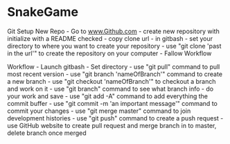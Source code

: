 # SnakeGame

Git 
Setup New Repo
	- Go to www.Github.com
	- create new repository with initialize with a README checked
	- copy clone url
	- in gitbash 
		- set your directory to where you want to create your repository
		- use "git clone 'past in the url'" to create the repository on your computer
	- Fallow Workflow	
		
Workflow
	- Launch gitbash
	- Set directory
	- use "git pull" command to pull most recent version
	- use "git branch 'nameOfBranch'" command to create a new branch
	- use "git checkout 'nameOfBranch'" to checkout a branch and work on it
	- use "git branch" command to see what branch info
	- do your work and save
	- use "git add -A" command to add everything the commit buffer
	- use "git commit -m 'an important message'" command to commit your changes
	- use "git merge master" command to join development histories
	- use "git push" command to create a push request
	- use GitHub website to create pull request and merge branch in to master, delete branch once merged
	